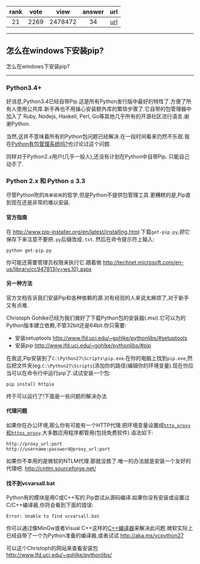 
| rank | vote | view | answer | url |
|:-:|:-:|:-:|:-:|:-:|
|21|2269|2478472|34| [url](http://stackoverflow.com/questions/4750806/how-do-i-install-pip-on-windows) |
***

## 怎么在windows下安装pip?

怎么在windows下安装pip?

***

### Python3.4+

好消息,Python3.4已经自带Pip.这是所有Python发行版中最好的特性了.方便了所有人使用公共库.新手再也不用操心安装额外库的繁琐步骤了.它自带的包管理器中加入了 Ruby, Nodejs, Haskell, Perl, Go等其他几乎所有的开源社区流行语言.谢谢Python.

当然,这并不意味着所有的Python包问题已经解决.在一段时间看来仍然不乐观.我在[Python有包管理系统吗?](http://stackoverflow.com/questions/2436731/does-python-have-a-package-module-management-system/13445719#13445719)也讨论过这个问题.

同样对于Python2.x用户(几乎一般人),还没有计划在Python中自带Pip.
只能自己动手了.

### Python 2.x 和 Python ≤ 3.3

尽管Python吹的`简单易用`的哲学,但是Python不提供包管理工具.更糟糕的是,Pip直到现在还是非常的难以安装.

#### 官方指南

在 http://www.pip-installer.org/en/latest/installing.html 下载`get-pip.py`,把它保存下来注意不要把`.py`后缀改成`.txt`.
然后在命令提示符上输入:

```
python get-pip.py
```

你可能还需要管理员权限来执行它.跟着做  http://technet.microsoft.com/en-us/library/cc947813(v=ws.10).aspx

#### 另一种方法

官方文档告诉我们安装Pip和各种依赖的源.对有经验的人来说太麻烦了,对于新手又有点难.

Christoph Gohlke已经为我们做好了下载Python包的安装器(.msi).它可以为的Python版本建立依赖,不管32bit还是64bit.你只需要:

* 安装setuptools http://www.lfd.uci.edu/~gohlke/pythonlibs/#setuptools
* 安装pip  http://www.lfd.uci.edu/~gohlke/pythonlibs/#pip

在我这,Pip安装到了`C:\Python27\Scripts\pip.exe`.在你的电脑上找到`pip.exe`,然后把文件夹(eg.`C:\Python27\Scripts`)添加你的路径(编辑你的环境变量).现在你应当可以在命令行中运行pip了.试试安装一个包:

```
pip install httpie
```

终于可以运行了!下面是一些问题的解决办法

#### 代理问题

如果你在办公环境,那么你有可能有一个HTTP代理.把环境变量设置成[`http_proxy`和`https_proxy`](https://docs.python.org/2/library/urllib.html).大多数应用程序都管用(包括免费软件).语法如下:

```
http://proxy_url:port
http://username:password@proxy_url:port
```

如果你不幸用的是微软的NTLM代理.那就没救了.唯一的办法就是安装一个友好的代理吧. http://cntlm.sourceforge.net/

#### 找不到vcvarsall.bat

Python有的模块是用C或C++写的.Pip尝试从源码编译.如果你没有安装或设置过C/C++编译器,你将会看到下面的错误:

```
Error: Unable to find vcvarsall.bat
```

你可以通过像MinGw或者Visual C++这样的[C++编译器](http://stackoverflow.com/questions/2817869/error-unable-to-find-vcvarsall-bat)来解决此问题.微软实际上已经自带了一个为Python准备的编译器,或者试试 http://aka.ms/vcpython27

可以这个Christoph的网站来查看安装包 http://www.lfd.uci.edu/~gohlke/pythonlibs/

